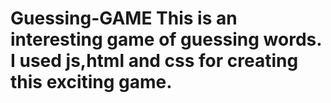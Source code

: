 # Guessing-GAME This is an interesting game of guessing words. I used js,html and css for creating this exciting game.

